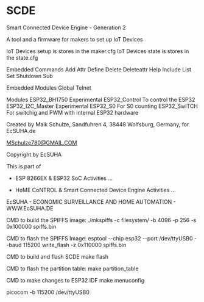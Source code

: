 # SCDE
Smart Connected Device Engine - Generation 2

A tool and a firmware for makers to set up IoT Devices

IoT Devices setup is stores in the maker.cfg
IoT Devices state is stores in the state.cfg

Embedded Commands
Add
Attr
Define
Delete
Deleteattr
Help
Include
List
Set
Shutdown
Sub


Embedded Modules
Global
Telnet

Modules
ESP32_BH1750       Experimental
ESP32_Control      To control the ESP32
ESP32_I2C_Master   Experimental
ESP32_S0           For S0 counting
ESP32_SwITCH       For switchig and PWM with internal ESP32 hardware



Created by Maik Schulze, Sandfuhren 4, 38448 Wolfsburg, Germany, for EcSUHA.de

MSchulze780@GMAIL.COM

Copyright by EcSUHA

This is part of

- ESP 8266EX & ESP32 SoC Activities ...

- HoME CoNTROL & Smart Connected Device Engine Activities ...
 
EcSUHA - ECONOMIC SURVEILLANCE AND HOME AUTOMATION - WWW.EcSUHA.DE



CMD to build the SPIFFS image:
./mkspiffs -c filesystem/ -b 4096 -p 256 -s 0x100000 spiffs.bin

CMD to flash the SPIFFS Image:
esptool --chip esp32 --port /dev/ttyUSB0 --baud 115200 write_flash -z 0x110000 spiffs.bin

CMD to build and flash SCDE
make flash

CMD to flash the partition table:
make partition_table

CMD to make changes to ESP32 IDF
make menuconfig

picocom -b 115200 /dev/ttyUSB0


